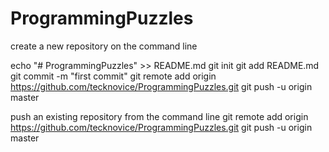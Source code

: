 # ProgrammingPuzzles
create a new repository on the command line

echo "# ProgrammingPuzzles" >> README.md
git init
git add README.md
git commit -m "first commit"
git remote add origin https://github.com/tecknovice/ProgrammingPuzzles.git
git push -u origin master

push an existing repository from the command line
git remote add origin https://github.com/tecknovice/ProgrammingPuzzles.git
git push -u origin master
